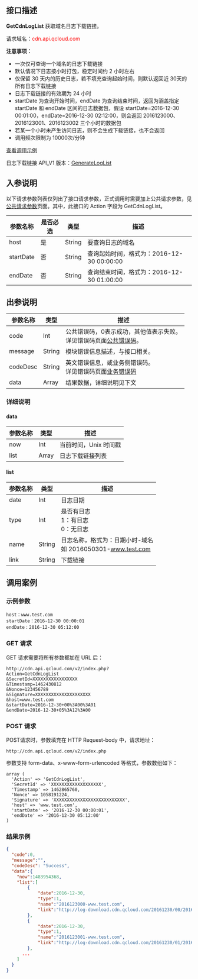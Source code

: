 ## 接口描述

**GetCdnLogList** 获取域名日志下载链接。

请求域名：<font style="color:red">cdn.api.qcloud.com</font>

**注意事项：**

+ 一次仅可查询一个域名的日志下载链接
+ 默认情况下日志按小时打包，稳定时间约 2 小时左右
+ 仅保留 30 天内的历史日志，若不填充查询起始时间，则默认返回近 30天的所有日志下载链接
+ 日志下载链接的有效期为 24 小时
+ startDate 为查询开始时间，endDate 为查询结束时间，返回为涵盖指定 startDate 和 endDate 区间的日志数据包，假设 startDate=2016-12-30 00:01:00，endDate=2016-12-30 02:12:00，则会返回 2016123000、2016123001、2016123002 三个小时的数据包
+ 若某一个小时未产生访问日志，则不会生成下载链接，也不会返回
+ 调用频次限制为 10000次/分钟

[查看调用示例](/document/product/228/1734)

日志下载链接 API_V1 版本：[GenerateLogList](/document/product/228/3950)

## 入参说明

以下请求参数列表仅列出了接口请求参数，正式调用时需要加上公共请求参数，见[公共请求参数](/doc/api/231/4473)页面。其中，此接口的 Action 字段为 GetCdnLogList。

| 参数名称      | 是否必选 | 类型     | 描述                             |
| --------- | ---- | ------ | ------------------------------ |
| host      | 是    | String | 要查询日志的域名                       |
| startDate | 否    | String | 查询起始时间，格式为：2016-12-30 00:00:00 |
| endDate   | 否    | String | 查询结束时间，格式为：2016-12-30 01:00:00 |

## 出参说明


| 参数名称     | 类型     | 描述                                       |
| -------- | ------ | ---------------------------------------- |
| code     | Int    | 公共错误码，0表示成功，其他值表示失败。<br/>详见错误码页面[公共错误码](/doc/api/231/5078#1.-.E5.85.AC.E5.85.B1.E9.94.99.E8.AF.AF.E7.A0.81)。 |
| message  | String | 模块错误信息描述，与接口相关。                          |
| codeDesc | String | 英文错误信息，或业务侧错误码。<br/>详见错误码页面[业务错误码](/document/product/228/5078#2.-.E6.A8.A1.E5.9D.97.E9.94.99.E8.AF.AF.E7.A0.81) |
| data     | Array  | 结果数据，详细说明见下文                             |

### 详细说明

#### data

| 参数名称 | 类型    | 描述            |
| ---- | ----- | ------------- |
| now  | Int   | 当前时间，Unix 时间戳 |
| list | Array | 日志下载链接列表      |


#### list

| 参数名称 | 类型     | 描述                                       |
| ---- | ------ | ---------------------------------------- |
| date | Int    | 日志日期                                     |
| type | Int    | 是否有日志<br/>1：有日志<br/>0：无日志                |
| name | String | 日志名称，格式为：日期小时-域名<br/>如 2016050301-www.test.com |
| link | String | 下载链接                                     |

## 调用案例

### 示例参数

```
host：www.test.com
startDate：2016-12-30 00:00:01
endDate：2016-12-30 05:12:00
```


### GET 请求

GET 请求需要将所有参数都加在 URL 后：

```
http://cdn.api.qcloud.com/v2/index.php?
Action=GetCdnLogList
&SecretId=XXXXXXXXXXXXXXXXX
&Timestamp=1462430812
&Nonce=123456789
&Signature=XXXXXXXXXXXXXXXXXXXXX
&host=www.test.com
&startDate=2016-12-30+00%3A00%3A01
&endDate=2016-12-30+05%3A12%3A00
```

### POST 请求

POST请求时，参数填充在 HTTP Request-body 中，请求地址：

```
http://cdn.api.qcloud.com/v2/index.php
```

参数支持 form-data、x-www-form-urlencoded 等格式，参数数组如下：

```
array (
  'Action' => 'GetCdnLogList',
  'SecretId' => 'XXXXXXXXXXXXXXXXXXX',
  'Timestamp' => 1462865760,
  'Nonce' => 1058191224,
  'Signature' => 'XXXXXXXXXXXXXXXXXXXXXXXXXXX',
  'host' => 'www.test.com',
  'startDate' => '2016-12-30 00:00:01',
  'endDate' => '2016-12-30 05:12:00'
)
```

### 结果示例

```json
{
  "code":0,
  "message":"",
  "codeDesc": "Success",
  "data":{
    "now":1483954368,
    "list":[
  		{
  	  		"date":2016-12-30,
  	  		"type":1,
  	  		"name":"2016123000-www.test.com",
  	  		"link":"http://log-download.cdn.qcloud.com/20161230/00/2016123000-www.test.com.gz?st=XXXXXXXXXXXXXXXXXXXX&e=1483954368"
		},
		{
  	  		"date":2016-12-30,
  	  		"type":1,
  	  		"name":"2016123001-www.test.com",
  	  		"link":"http://log-download.cdn.qcloud.com/20161230/01/2016123001-www.test.com.gz?st=XXXXXXXXXXXXXXXXX&e=1483954368"
		},
      ...
	]
  }
}
```





